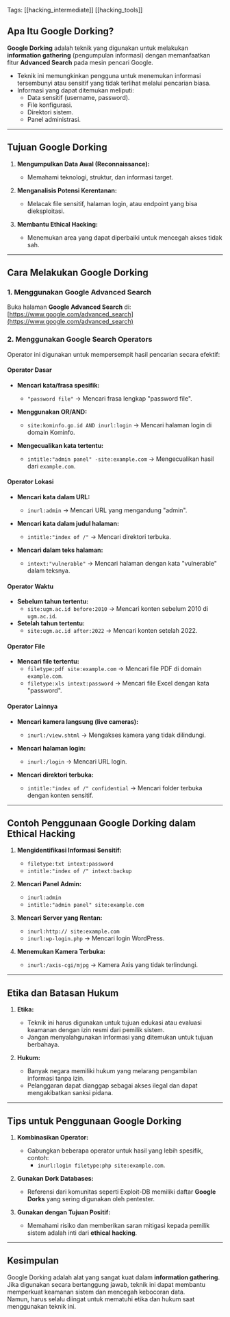 Tags: [[hacking_intermediate]] [[hacking_tools]]

## Apa Itu Google Dorking?

**Google Dorking** adalah teknik yang digunakan untuk melakukan **information gathering** (pengumpulan informasi) dengan memanfaatkan fitur **Advanced Search** pada mesin pencari Google.  
- Teknik ini memungkinkan pengguna untuk menemukan informasi tersembunyi atau sensitif yang tidak terlihat melalui pencarian biasa.  
- Informasi yang dapat ditemukan meliputi:  
  - Data sensitif (username, password).  
  - File konfigurasi.  
  - Direktori sistem.  
  - Panel administrasi.  

---

## Tujuan Google Dorking
1. **Mengumpulkan Data Awal (Reconnaissance):**  
   - Memahami teknologi, struktur, dan informasi target.  

2. **Menganalisis Potensi Kerentanan:**  
   - Melacak file sensitif, halaman login, atau endpoint yang bisa dieksploitasi.  

3. **Membantu Ethical Hacking:**  
   - Menemukan area yang dapat diperbaiki untuk mencegah akses tidak sah.  

---

## Cara Melakukan Google Dorking

### 1. Menggunakan Google Advanced Search
Buka halaman **Google Advanced Search** di:  
[https://www.google.com/advanced_search](https://www.google.com/advanced_search)  

### 2. Menggunakan Google Search Operators
Operator ini digunakan untuk mempersempit hasil pencarian secara efektif:  

#### Operator Dasar
- **Mencari kata/frasa spesifik:**  
  - `"password file"` → Mencari frasa lengkap "password file".  

- **Menggunakan OR/AND:**  
  - `site:kominfo.go.id AND inurl:login` → Mencari halaman login di domain Kominfo.  

- **Mengecualikan kata tertentu:**  
  - `intitle:"admin panel" -site:example.com` → Mengecualikan hasil dari `example.com`.  

#### Operator Lokasi
- **Mencari kata dalam URL:**  
  - `inurl:admin` → Mencari URL yang mengandung "admin".  

- **Mencari kata dalam judul halaman:**  
  - `intitle:"index of /"` → Mencari direktori terbuka.  

- **Mencari dalam teks halaman:**  
  - `intext:"vulnerable"` → Mencari halaman dengan kata "vulnerable" dalam teksnya.  

#### Operator Waktu
- **Sebelum tahun tertentu:**  
  - `site:ugm.ac.id before:2010` → Mencari konten sebelum 2010 di `ugm.ac.id`.  
- **Setelah tahun tertentu:**  
  - `site:ugm.ac.id after:2022` → Mencari konten setelah 2022.  

#### Operator File
- **Mencari file tertentu:**  
  - `filetype:pdf site:example.com` → Mencari file PDF di domain `example.com`.  
  - `filetype:xls intext:password` → Mencari file Excel dengan kata "password".  

#### Operator Lainnya
- **Mencari kamera langsung (live cameras):**  
  - `inurl:/view.shtml` → Mengakses kamera yang tidak dilindungi.  

- **Mencari halaman login:**  
  - `inurl:/login` → Mencari URL login.  

- **Mencari direktori terbuka:**  
  - `intitle:"index of /" confidential` → Mencari folder terbuka dengan konten sensitif.  

---

## Contoh Penggunaan Google Dorking dalam Ethical Hacking

1. **Mengidentifikasi Informasi Sensitif:**  
   - `filetype:txt intext:password`  
   - `intitle:"index of /" intext:backup`  

2. **Mencari Panel Admin:**  
   - `inurl:admin`  
   - `intitle:"admin panel" site:example.com`  

3. **Mencari Server yang Rentan:**  
   - `inurl:http:// site:example.com`  
   - `inurl:wp-login.php` → Mencari login WordPress.  

4. **Menemukan Kamera Terbuka:**  
   - `inurl:/axis-cgi/mjpg` → Kamera Axis yang tidak terlindungi.  

---

## Etika dan Batasan Hukum
1. **Etika:**  
   - Teknik ini harus digunakan untuk tujuan edukasi atau evaluasi keamanan dengan izin resmi dari pemilik sistem.  
   - Jangan menyalahgunakan informasi yang ditemukan untuk tujuan berbahaya.  

2. **Hukum:**  
   - Banyak negara memiliki hukum yang melarang pengambilan informasi tanpa izin.  
   - Pelanggaran dapat dianggap sebagai akses ilegal dan dapat mengakibatkan sanksi pidana.  

---

## Tips untuk Penggunaan Google Dorking
1. **Kombinasikan Operator:**  
   - Gabungkan beberapa operator untuk hasil yang lebih spesifik, contoh:  
     - `inurl:login filetype:php site:example.com`.  

2. **Gunakan Dork Databases:**  
   - Referensi dari komunitas seperti Exploit-DB memiliki daftar **Google Dorks** yang sering digunakan oleh pentester.  

3. **Gunakan dengan Tujuan Positif:**  
   - Memahami risiko dan memberikan saran mitigasi kepada pemilik sistem adalah inti dari **ethical hacking**.  

---

## Kesimpulan
Google Dorking adalah alat yang sangat kuat dalam **information gathering**. Jika digunakan secara bertanggung jawab, teknik ini dapat membantu memperkuat keamanan sistem dan mencegah kebocoran data.  
Namun, harus selalu diingat untuk mematuhi etika dan hukum saat menggunakan teknik ini.  
